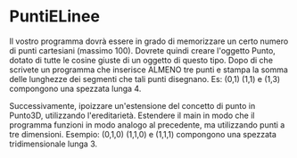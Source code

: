 # PuntiELinee

Il vostro programma dovrà essere in grado di memorizzare un certo numero di punti cartesiani (massimo 100). Dovrete quindi creare l'oggetto Punto, dotato di tutte le cosine giuste di un oggetto di questo tipo. Dopo di che scrivete un programma che inserisce ALMENO tre punti e stampa la somma delle lunghezze dei segmenti che tali punti disegnano. Es: (0,1) (1,1) e (1,3) compongono una spezzata lunga 4. 

Successivamente, ipoizzare un'estensione del concetto di punto in Punto3D, utilizzando l'ereditarietà. Estendere il main in modo che il programma funzioni in modo analogo al precedente, ma utilizzando punti a tre dimensioni. Esempio: (0,1,0) (1,1,0) e (1,1,1) compongono una spezzata tridimensionale lunga 3. 



